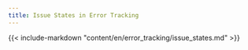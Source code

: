 ```yaml
---
title: Issue States in Error Tracking
---
```


{{< include-markdown "content/en/error_tracking/issue_states.md" >}}